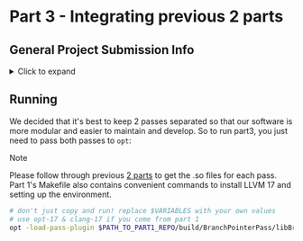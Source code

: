 # Part 3 - Integrating previous 2 parts

## General Project Submission Info

<!-- https://gist.github.com/tddschn/7c81e97b3aa088a999cb1d06639d222c -->

<details>
<summary>Click to expand</summary>

### Project Submission 

Authors:

- Teddy Xinyuan Chen (xchen87) - Part 1
- Haojie Zhou (hzhou33) - Part 2


### GitHub Links

<!-- The repositories are all private, please email [xchen87@ncsu.edu](mailto:xchen87@ncsu.edu) to request for access. -->

- [https://github.com/ncsu-csc512-project/part1-dev](https://github.com/ncsu-csc512-project/part1-dev/)
- [https://github.com/ncsu-csc512-project/part1-submission](https://github.com/ncsu-csc512-project/part1-submission)
- [https://github.com/ncsu-csc522-project/part2-dev](https://github.com/ncsu-csc522-project/part2-dev)
- [https://github.com/ncsu-csc522-project/part2-submission](https://github.com/ncsu-csc522-project/part2-submission)
- [https://github.com/ncsu-csc532-project/part3-dev](https://github.com/ncsu-csc532-project/part3-dev)
- [https://github.com/ncsu-csc532-project/part3-submission](https://github.com/ncsu-csc532-project/part3-submission)

<!-- Two important rules:

Make sure you have an empty line after the closing </summary> tag, otherwise the markdown/code blocks won't show correctly.
Make sure you have an empty line after the closing </details> tag if you have multiple collapsible sections. -->
</details>

## Running

We decided that it's best to keep 2 passes separated so that our software is more modular and easier to maintain and develop. So to run part3, you just need to pass both passes to `opt`:

> [!NOTE]  
> Please follow through previous [2 parts](#github-links) to get the .so files for each pass.
> Part 1's Makefile also contains convenient commands to install LLVM 17 and setting up the environment.

```bash
# don't just copy and run! replace $VARIABLES with your own values
# use opt-17 & clang-17 if you come from part 1
opt -load-pass-plugin $PATH_TO_PART1_REPO/build/BranchPointerPass/libBranchPointerPass.so $PATH_TO_PART2_SO_FILE -passes=branch-pointer-pass,$PASS2_NAME inputs/input.ll  # replace with your own .ll file emitted by clang
```